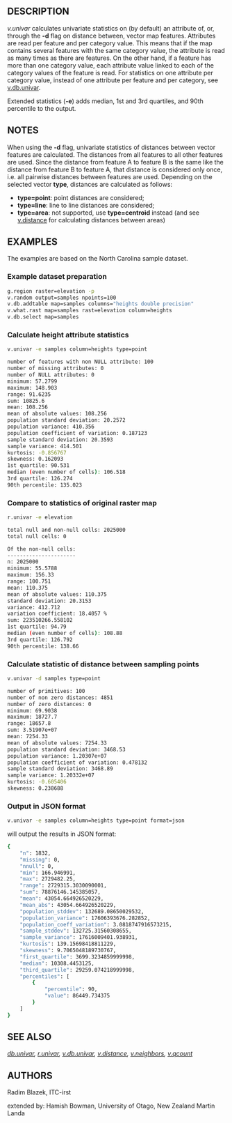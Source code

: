 ## DESCRIPTION

*v.univar* calculates univariate statistics on (by default) an attribute
of, or, through the **-d** flag on distance between, vector map
features. Attributes are read per feature and per category value. This
means that if the map contains several features with the same category
value, the attribute is read as many times as there are features. On the
other hand, if a feature has more than one category value, each
attribute value linked to each of the category values of the feature is
read. For statistics on one attribute per category value, instead of one
attribute per feature and per category, see
[v.db.univar](v.db.univar.md).

Extended statistics (**-e**) adds median, 1st and 3rd quartiles, and
90th percentile to the output.

## NOTES

When using the **-d** flag, univariate statistics of distances between
vector features are calculated. The distances from all features to all
other features are used. Since the distance from feature A to feature B
is the same like the distance from feature B to feature A, that distance
is considered only once, i.e. all pairwise distances between features
are used. Depending on the selected vector **type**, distances are
calculated as follows:

- **type=point**: point distances are considered;
- **type=line**: line to line distances are considered;
- **type=area**: not supported, use **type=centroid** instead (and see
  [v.distance](v.distance.md) for calculating distances between areas)

## EXAMPLES

The examples are based on the North Carolina sample dataset.

### Example dataset preparation

```bash
g.region raster=elevation -p
v.random output=samples npoints=100
v.db.addtable map=samples columns="heights double precision"
v.what.rast map=samples rast=elevation column=heights
v.db.select map=samples
```

### Calculate height attribute statistics

```bash
v.univar -e samples column=heights type=point

number of features with non NULL attribute: 100
number of missing attributes: 0
number of NULL attributes: 0
minimum: 57.2799
maximum: 148.903
range: 91.6235
sum: 10825.6
mean: 108.256
mean of absolute values: 108.256
population standard deviation: 20.2572
population variance: 410.356
population coefficient of variation: 0.187123
sample standard deviation: 20.3593
sample variance: 414.501
kurtosis: -0.856767
skewness: 0.162093
1st quartile: 90.531
median (even number of cells): 106.518
3rd quartile: 126.274
90th percentile: 135.023
```

### Compare to statistics of original raster map

```bash
r.univar -e elevation

total null and non-null cells: 2025000
total null cells: 0

Of the non-null cells:
----------------------
n: 2025000
minimum: 55.5788
maximum: 156.33
range: 100.751
mean: 110.375
mean of absolute values: 110.375
standard deviation: 20.3153
variance: 412.712
variation coefficient: 18.4057 %
sum: 223510266.558102
1st quartile: 94.79
median (even number of cells): 108.88
3rd quartile: 126.792
90th percentile: 138.66
```

### Calculate statistic of distance between sampling points

```bash
v.univar -d samples type=point

number of primitives: 100
number of non zero distances: 4851
number of zero distances: 0
minimum: 69.9038
maximum: 18727.7
range: 18657.8
sum: 3.51907e+07
mean: 7254.33
mean of absolute values: 7254.33
population standard deviation: 3468.53
population variance: 1.20307e+07
population coefficient of variation: 0.478132
sample standard deviation: 3468.89
sample variance: 1.20332e+07
kurtosis: -0.605406
skewness: 0.238688
```

### Output in JSON format

```bash
v.univar -e samples column=heights type=point format=json
```

will output the results in JSON format:

```bash
{
    "n": 1832,
    "missing": 0,
    "nnull": 0,
    "min": 166.946991,
    "max": 2729482.25,
    "range": 2729315.3030090001,
    "sum": 78876146.145385057,
    "mean": 43054.664926520229,
    "mean_abs": 43054.664926520229,
    "population_stddev": 132689.08650029532,
    "population_variance": 17606393676.282852,
    "population_coeff_variation": 3.0818747916573215,
    "sample_stddev": 132725.31560308655,
    "sample_variance": 17616009401.938931,
    "kurtosis": 139.15698418811229,
    "skewness": 9.7065048189730767,
    "first_quartile": 3699.3234859999998,
    "median": 10308.4453125,
    "third_quartile": 29259.074218999998,
    "percentiles": [
        {
            "percentile": 90,
            "value": 86449.734375
        }
    ]
}
```

## SEE ALSO

*[db.univar](db.univar.md), [r.univar](r.univar.md),
[v.db.univar](v.db.univar.md), [v.distance](v.distance.md),
[v.neighbors](v.neighbors.md), [v.qcount](v.qcount.md)*

## AUTHORS

Radim Blazek, ITC-irst

extended by:
Hamish Bowman, University of Otago, New Zealand
Martin Landa

